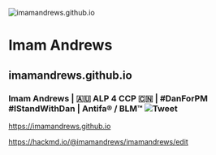 ![imamandrews.github.io](https://socialify.git.ci/imamandrews/imamandrews.github.io/image?description=1&font=KoHo&forks=1&issues=1&language=1&logo=https%3A%2F%2Fimamandrews.github.io%2Fimages%2Fimamandrews.jpg&owner=1&pattern=Charlie%20Brown&pulls=1&stargazers=1&theme=Dark)

# Imam Andrews
## imamandrews.github.io
### Imam Andrews | 🇦🇺 ALP 4 CCP 🇨🇳 | #DanForPM #IStandWithDan | Antifa® / BLM™ ![Tweet](https://img.shields.io/twitter/url?style=social&url=https%3A%2F%2Fimamandrews.github.io)
https://imamandrews.github.io

https://hackmd.io/@imamandrews/imamandrews/edit
